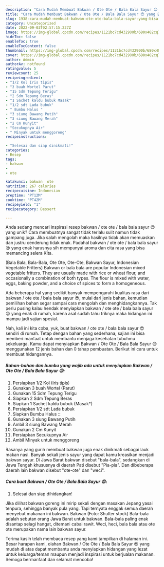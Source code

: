 ```yaml
---
description: "Cara Mudah Membuat Bakwan / Ote Ote / Bala Bala Sayur 😍 yang Bisa Manjain Lidah"
title: "Cara Mudah Membuat Bakwan / Ote Ote / Bala Bala Sayur 😍 yang Bisa Manjain Lidah"
slug: 1938-cara-mudah-membuat-bakwan-ote-ote-bala-bala-sayur-yang-bisa-manjain-lidah
category: Uncategorized
date: 2022-09-03T02:57:15.227Z
image: https://img-global.cpcdn.com/recipes/1121bc7cd432900b/680x482cq70/bakwan-ote-ote-bala-bala-sayur-foto-resep-utama.jpg
hideToc: false
enableToc: true
enableTocContent: false
thumbnail: https://img-global.cpcdn.com/recipes/1121bc7cd432900b/680x482cq70/bakwan-ote-ote-bala-bala-sayur-foto-resep-utama.jpg
cover: https://img-global.cpcdn.com/recipes/1121bc7cd432900b/680x482cq70/bakwan-ote-ote-bala-bala-sayur-foto-resep-utama.jpg
author: Admin
authorAv: notfound
ratingvalue: 5
reviewcount: 25
recipeingredient:
- "1/2 Kol Iris tipis"
- "3 buah Wortel Parut"
- "15 Sdm Tepung Terigu"
- "2 Sdm Tepung Beras"
- "1 Sachet kaldu bubuk Masak"
- "1/2 sdt Lada bubuk"
- " Bumbu Halus "
- "3 siung Bawang Putih"
- "3 siung Bawang Merah"
- "2 Cm Kunyit"
- "Secukupnya Air"
- " Minyak untuk menggoreng"
recipeinstructions:

- "Selesai dan siap dinikmati!"
categories:
- Resep
tags:
- bakwan
- 
- ote

katakunci: bakwan  ote 
nutrition: 267 calories
recipecuisine: Indonesian
preptime: "PT12M"
cooktime: "PT42M"
recipeyield: "1"
recipecategory: Dessert

---
```





Anda sedang mencari inspirasi resep bakwan / ote ote / bala bala sayur 😍 yang unik? Cara membuatnya sangat tidak terlalu sulit namun tidak gampang juga. Jika salah mengolah maka hasilnya tidak akan memuaskan dan justru cenderung tidak enak. Padahal bakwan / ote ote / bala bala sayur 😍 yang enak harusnya sih mempunyai aroma dan cita rasa yang bisa memancing selera Kita.





(Bala Bala, Bala-Bala, Ote Ote, Ote-Ote, Bakwan Sayur, Indonesian Vegetable Fritters) Bakwan or bala bala are popular Indonesian mixed vegetable fritters. They are usually made with rice or wheat flour, and occasionally a combination of both types. The flour is mixed with water, eggs, baking powder, and a choice of spices to form a homogeneous.

Ada beberapa hal yang sedikit banyak mempengaruhi kualitas rasa dari bakwan / ote ote / bala bala sayur 😍, mulai dari jenis bahan, kemudian pemilihan bahan segar sampai cara mengolah dan menghidangkannya. Tak perlu pusing kalau hendak menyiapkan bakwan / ote ote / bala bala sayur 😍 yang enak di rumah, karena asal sudah tahu triknya maka hidangan ini mampu jadi sajian spesial.






Nah, kali ini kita coba, yuk, buat bakwan / ote ote / bala bala sayur 😍 sendiri di rumah. Tetap dengan bahan yang sederhana, sajian ini bisa memberi manfaat untuk membantu menjaga kesehatan tubuhmu sekeluarga. Kamu dapat menyiapkan Bakwan / Ote Ote / Bala Bala Sayur 😍 menggunakan 12 jenis bahan dan 0 tahap pembuatan. Berikut ini cara untuk membuat hidangannya.

<!--inarticleads1-->

##### Bahan-bahan dan bumbu yang wajib ada untuk menyiapkan Bakwan / Ote Ote / Bala Bala Sayur 😍:

1. Persiapkan 1/2 Kol (Iris tipis)
1. Gunakan 3 buah Wortel (Parut)
1. Gunakan 15 Sdm Tepung Terigu
1. Siapkan 2 Sdm Tepung Beras
1. Siapkan 1 Sachet kaldu bubuk (Masak*)
1. Persiapkan 1/2 sdt Lada bubuk
1. Siapkan  Bumbu Halus ::
1. Gunakan 3 siung Bawang Putih
1. Ambil 3 siung Bawang Merah
1. Gunakan 2 Cm Kunyit
1. Persiapkan Secukupnya Air
1. Ambil  Minyak untuk menggoreng


Rasanya yang gurih membuat bakwan juga enak dinikmati sebagai lauk makan nasi. Banyak sekali jenis sayur yang dapat kamu kreasikan menjadi bakwan sayur. Di Jawa Barat bakwan disebut &#34;bala-bala&#34;, sedangkan di Jawa Tengah khususnya di daerah Pati disebut &#34;Pia-pia&#34;. Dan dibeberapa daerah lain bakwan disebut &#34;ote-ote&#34; dan &#34;weci&#34;. 

<!--inarticleads2-->

##### Cara buat Bakwan / Ote Ote / Bala Bala Sayur 😍:


1. Selesai dan siap dihidangkan!

Jika dilihat bakwan goreng ini mirip sekali dengan masakan Jepang yasai tenpura, sehingga banyak pula yang. Tapi ternyata enggak semua daerah menyebut makanan ini bakwan. Bakwan (Foto: Shutter stock) Bala-bala adalah sebutan orang Jawa Barat untuk bakwan. Bala-bala paling enak disantap selagi hangat, ditemani cabai rawit. Weci, heci, bala bala atau ote ote merupakan nama lain bakwan sayur. 

Terima kasih telah membaca resep yang kami tampilkan di halaman ini. Besar harapan kami, olahan Bakwan / Ote Ote / Bala Bala Sayur 😍 yang mudah di atas dapat membantu anda menyiapkan hidangan yang lezat untuk keluarga/teman maupun menjadi inspirasi untuk berjualan makanan. Semoga bermanfaat dan selamat mencoba!
